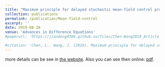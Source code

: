 ```yaml
---
title: "Maximum principle for delayed stochastic mean-field control problem with state constraint"
collection: publications
permalink: /publication/Mean-field-control
excerpt: ''
date: 2019-08-20
venue: 'Advances in Difference Equations'
#paperurl: 'https://jiandong4388.github.io/files/Chen-Wang2019_Article_MaximumPrincipleForDelayedStoc.pdf'

#citation: 'Chen, L., Wang, J. (2019). Maximum principle for delayed stochastic mean-field control problem with state constraint. Advances in Difference Equations, #2019(1), 1-25.'
---
```


more details can be see in [the website](https://jiandong4388.github.io/files/Chen-Wang2019_Article_MaximumPrincipleForDelayedStoc.pdf).
Also you can see then online: [pdf](/files/Chen-Wang2019_Article_MaximumPrincipleForDelayedStoc.pdf).
